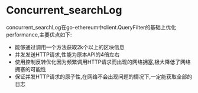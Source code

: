 # Concurrent_searchLog

concurrent_searchLog在go-ethereum中client.QueryFilter的基础上优化performance,主要优点如下:

+ 能够通过调用一个方法获取2k个以上的区块信息
+ 并发发送HTTP请求,性能为原本API的4倍左右
+ 使用控制反转优化因为频繁调用HTTP请求而出现的网络拥塞,极大降低了网络拥塞的可能性
+ 保证并发HTTP请求的原子性,在网络不会出现问题的情况下,一定能获取全部的日志


